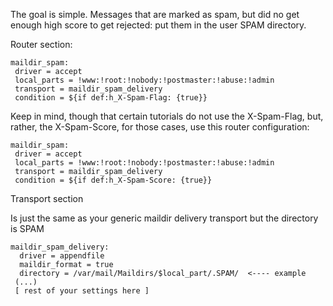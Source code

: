 The goal is simple. Messages that are marked as spam, but did no get
enough high score to get rejected: put them in the user SPAM directory.

Router section:

    maildir_spam:
     driver = accept
     local_parts = !www:!root:!nobody:!postmaster:!abuse:!admin
     transport = maildir_spam_delivery
     condition = ${if def:h_X-Spam-Flag: {true}}

Keep in mind, though that certain tutorials do not use the X-Spam-Flag,
but, rather, the X-Spam-Score, for those cases, use this router
configuration:

    maildir_spam:
     driver = accept
     local_parts = !www:!root:!nobody:!postmaster:!abuse:!admin
     transport = maildir_spam_delivery
     condition = ${if def:h_X-Spam-Score: {true}}

Transport section

Is just the same as your generic maildir delivery transport but the
directory is SPAM

    maildir_spam_delivery:
      driver = appendfile
      maildir_format = true
      directory = /var/mail/Maildirs/$local_part/.SPAM/  <---- example
     (...)
     [ rest of your settings here ]
